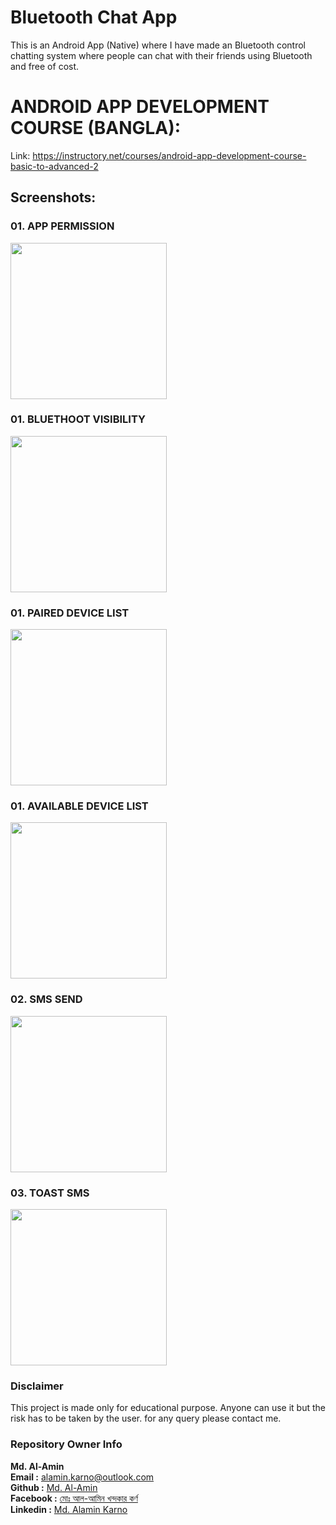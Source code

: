 # Bluetooth Chat App
This is an Android App (Native) where I have made an Bluetooth control chatting system where people can chat with their friends using Bluetooth and free of cost.

# ANDROID APP DEVELOPMENT COURSE (BANGLA):
Link: https://instructory.net/courses/android-app-development-course-basic-to-advanced-2

## Screenshots:

### 01. APP PERMISSION

<img src="screenshots/Bluetooth_Chat_App (5).jpg" width="250">

### 01. BLUETHOOT VISIBILITY

<img src="screenshots/Bluetooth_Chat_App (3).jpg" width="250">

### 01. PAIRED DEVICE LIST

<img src="screenshots/Bluetooth_Chat_App (6).jpg" width="250">

### 01. AVAILABLE DEVICE LIST

<img src="screenshots/Bluetooth_Chat_App (4).jpg" width="250">

### 02. SMS SEND

<img src="screenshots/Bluetooth_Chat_App (1).jpg" width="250">

### 03. TOAST SMS

<img src="screenshots/Bluetooth_Chat_App (2).jpg" width="250">

### Disclaimer
This project is made only for educational purpose. Anyone can use it but the risk has to be taken by the user.
for any query please contact me.

### Repository Owner Info

__Md. Al-Amin__ <br>
__Email :__ [ alamin.karno@outlook.com ](mailto:alamin.karno@outlook.com) <br>
__Github :__ [Md. Al-Amin](https://github.com/karno786)<br>
__Facebook :__ [মোঃ আল-আমিন খন্দকার কর্ণ](https://facebook.com/alamin.kanro786) <br>
__Linkedin :__ [Md. Alamin Karno](https://www.linkedin.com/in/alaminkarno/)
<br>
